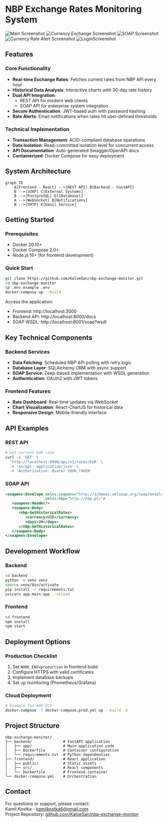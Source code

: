 # NBP Exchange Rates Monitoring System

![Main Screenshot](screenshots/main.png) 
![Currency Exchange Screenshot](screenshots/currency_exchange.png)
![SOAP Screenshot](screenshots/soap.png)
![Currency Rate Alert Screenshot](screenshots/currency_rate_alert.png)
![LoginScreenshot](screenshots/login.png)

## Features

### Core Functionality
- **Real-time Exchange Rates**: Fetches current rates from NBP API every hour
- **Historical Data Analysis**: Interactive charts with 30-day rate history
- **Dual API Integration**:
  - REST API for modern web clients
  - SOAP API for enterprise system integration
- **Secure Authentication**: JWT-based auth with password hashing
- **Rate Alerts**: Email notifications when rates hit user-defined thresholds

### Technical Implementation
- **Transaction Management**: ACID-compliant database operations
- **Data Isolation**: Read-committed isolation level for concurrent access
- **API Documentation**: Auto-generated Swagger/OpenAPI docs
- **Containerized**: Docker Compose for easy deployment

## System Architecture

```mermaid
graph TD
    A[Frontend - React] -->|REST API| B[Backend - FastAPI]
    B -->|SOAP| C[External Systems]
    B -->|PostgreSQL| D[(Database)]
    A -->|WebSocket| B[Notifications]
    B -->|SMTP| E[Email Service]
```

## Getting Started

### Prerequisites
- Docker 20.10+
- Docker Compose 2.0+
- Node.js 16+ (for frontend development)

### Quick Start
```bash
git clone https://github.com/KaloeSan/nbp-exchange-monitor.git
cd nbp-exchange-monitor
cp .env.example .env
docker-compose up --build
```

Access the application:
- Frontend: http://localhost:3000
- Backend API: http://localhost:8000/docs
- SOAP WSDL: http://localhost:8001/soap?wsdl

## Key Technical Components

### Backend Services
- **Data Fetching**: Scheduled NBP API polling with retry logic
- **Database Layer**: SQLAlchemy ORM with async support
- **SOAP Service**: Zeep-based implementation with WSDL generation
- **Authentication**: OAuth2 with JWT tokens

### Frontend Features
- **Rate Dashboard**: Real-time updates via WebSocket
- **Chart Visualization**: React-ChartJS for historical data
- **Responsive Design**: Mobile-friendly interface

## API Examples

### REST API
```bash
# Get current EUR rate
curl -X 'GET' \
  'http://localhost:8000/api/v1/rates/EUR' \
  -H 'accept: application/json' \
  -H 'Authorization: Bearer YOUR_TOKEN'
```

### SOAP API
```xml
<soapenv:Envelope xmlns:soapenv="http://schemas.xmlsoap.org/soap/envelope/" 
                  xmlns:nbp="http://nbp.pl/">
   <soapenv:Header/>
   <soapenv:Body>
      <nbp:GetHistoricalRates>
         <currency>USD</currency>
         <days>30</days>
      </nbp:GetHistoricalRates>
   </soapenv:Body>
</soapenv:Envelope>
```

## Development Workflow

### Backend
```bash
cd backend
python -m venv venv
source venv/bin/activate
pip install -r requirements.txt
uvicorn app.main:app --reload
```

### Frontend
```bash
cd frontend
npm install
npm start
```

## Deployment Options

### Production Checklist
1. Set `NODE_ENV=production` in frontend build
2. Configure HTTPS with valid certificates
3. Implement database backups
4. Set up monitoring (Prometheus/Grafana)

### Cloud Deployment
```bash
# Example for AWS ECS
docker-compose -f docker-compose.prod.yml up --build -d
```

## Project Structure

```
nbp-exchange-monitor/
├── backend/              # FastAPI application
│   ├── app/              # Main application code
│   ├── Dockerfile        # Container configuration
│   └── requirements.txt  # Python dependencies
├── frontend/             # React application
│   ├── public/           # Static assets
│   ├── src/              # React components
│   └── Dockerfile        # Frontend container
└── docker-compose.yml    # Orchestration
```

## Contact

For questions or support, please contact:  
Kamil Kostka - kamilkostka6@gmail.com  
Project Repository: [github.com/KaloeSan/nbp-exchange-monitor](https://github.com/KaloeSan/nbp-exchange-monitor)
